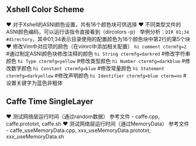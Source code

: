 ## Xshell Color Scheme
❤ 对于Xshell的ASNI颜色设置，共有16个颜色块可供选择
❤ 不同类型文件的ASNI颜色编码，可以运行该指令直接看到（dircolors -p）
举例分析：`DIR 01;34 #directory`，其中01;34表示目录使用的配置颜色为16个颜色块中第2行的第5个块
❤ 修改Vim中对应项的颜色（在vimrc中添加相关配置）
`hi comment ctermfg=2`  #通过制定ASNI颜色块修改注释的颜色
`hi String ctermfg=darkred`   #修改字符串颜色
 `hi Type ctermfg=yellow`  #修改类型颜色
`hi Number ctermfg=darkblue`  #修改数字颜色
 `hi Constant ctermfg=blue`    #修改常量颜色
`hi Statement ctermfg=darkyellow` #修改声明颜色
`hi Identifier ctermfg=blue cterm=no`    #设置关键字为蓝色非粗体

## Caffe Time SingleLayer
❤ 测试网络层运行时间（通过random数据）
参考文件 - caffe.cpp, caffe.prototxt, caffe.sh
❤ 测试网络层运行时间（通过MemoryData）
参考文件 - caffe_useMemoryData.cpp, xxx_useMemoryData.prototxt, xxx_useMemoryData.sh